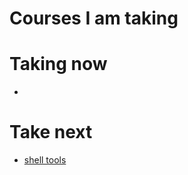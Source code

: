# Courses I am taking
# Taking now
- 

# Take next
- [shell tools](http://www.cs.cornell.edu/courses/cs2043/2014sp/)